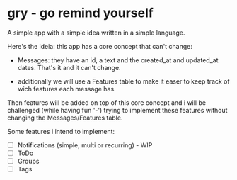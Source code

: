 # gry - go remind yourself

A simple app with a simple idea written in a simple language.

Here's the ideia: this app has a core concept that can't change:
- Messages: they have an id, a text and the created_at and updated_at dates. That's it and it can't change.
+ additionally we will use a Features table to make it easer to keep track of wich features each message has.

Then features will be added on top of this core concept and i will be challenged (while having fun '-') trying to implement these features without changing the Messages/Features table.

Some features i intend to implement:
- [ ] Notifications (simple, multi or recurring) - WIP
- [ ] ToDo
- [ ] Groups
- [ ] Tags

